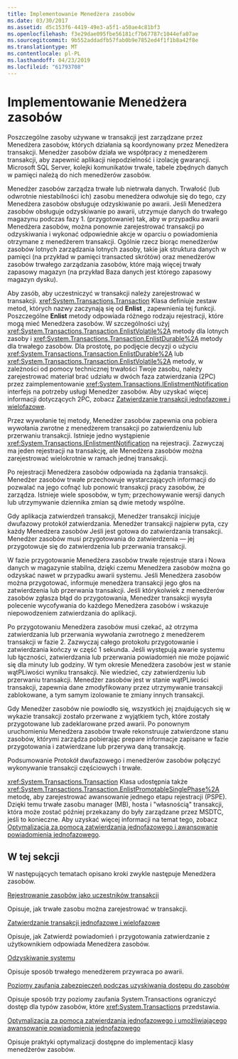 ```yaml
---
title: Implementowanie Menedżera zasobów
ms.date: 03/30/2017
ms.assetid: d5c153f6-4419-49e3-a5f1-a50ae4c81bf3
ms.openlocfilehash: f3e29dae095fbe56181cf7b67787c1044efa07ae
ms.sourcegitcommit: 9b552addadfb57fab0b9e7852ed4f1f1b8a42f8e
ms.translationtype: MT
ms.contentlocale: pl-PL
ms.lasthandoff: 04/23/2019
ms.locfileid: "61793708"
---
```

# <a name="implementing-a-resource-manager"></a>Implementowanie Menedżera zasobów
Poszczególne zasoby używane w transakcji jest zarządzane przez Menedżera zasobów, których działania są koordynowany przez Menedżera transakcji. Menedżer zasobów działa we współpracy z menedżerem transakcji, aby zapewnić aplikacji niepodzielność i izolację gwarancji. Microsoft SQL Server, kolejki komunikatów trwałe, tabele zbędnych danych w pamięci należą do nich menedżerów zasobów.  
  
 Menedżer zasobów zarządza trwałe lub nietrwała danych. Trwałość (lub odwrotnie niestabilności ich) zasobu menedżera odwołuje się do tego, czy Menedżera zasobów obsługuje odzyskiwanie po awarii. Jeśli Menedżera zasobów obsługuje odzyskiwanie po awarii, utrzymuje danych do trwałego magazynu podczas fazy 1. (przygotowanie) tak, aby w przypadku awarii Menedżera zasobów, można ponownie zarejestrować transakcji po odzyskiwania i wykonać odpowiednie akcje w oparciu o powiadomienia otrzymane z menedżerem transakcji. Ogólnie rzecz biorąc menedżerów zasobów lotnych zarządzania lotnych zasoby, takie jak struktura danych w pamięci (na przykład w pamięci transacted skrótów) oraz menedżerów zasobów trwałego zarządzania zasobów, które mają więcej trwały zapasowy magazyn (na przykład Baza danych jest którego zapasowy magazyn dysku).  
  
 Aby zasób, aby uczestniczyć w transakcji należy zarejestrować w transakcji. <xref:System.Transactions.Transaction> Klasa definiuje zestaw metod, których nazwy zaczynają się od **Enlist** , zapewnienia tej funkcji. Poszczególne **Enlist** metody odpowiada różnego rodzaju rejestracji, które mogą mieć Menedżera zasobów. W szczególności użyj <xref:System.Transactions.Transaction.EnlistVolatile%2A> metody dla lotnych zasoby i <xref:System.Transactions.Transaction.EnlistDurable%2A> metody dla trwałego zasobów. Dla prostotę, po podjęcie decyzji o użyciu <xref:System.Transactions.Transaction.EnlistDurable%2A> lub <xref:System.Transactions.Transaction.EnlistVolatile%2A> metody, w zależności od pomocy technicznej trwałości Twoje zasobu, należy zarejestrować materiał brać udziału w dwóch faza zatwierdzania (2PC) przez zaimplementowanie <xref:System.Transactions.IEnlistmentNotification> interfejs na potrzeby usługi Menedżer zasobów. Aby uzyskać więcej informacji dotyczących 2PC, zobacz [Zatwierdzanie transakcji jednofazowe i wielofazowe](../../../../docs/framework/data/transactions/committing-a-transaction-in-single-phase-and-multi-phase.md).  
  
 Przez wywołanie tej metody, Menedżer zasobów zapewnia ona pobiera wywołania zwrotne z menedżerem transakcji po zatwierdzeniu lub przerwaniu transakcji. Istnieje jedno wystąpienie <xref:System.Transactions.IEnlistmentNotification> na rejestracji. Zazwyczaj ma jeden rejestracji na transakcję, ale Menedżera zasobów można zarejestrować wielokrotnie w ramach jednej transakcji.  
  
 Po rejestracji Menedżera zasobów odpowiada na żądania transakcji. Menedżer zasobów trwałe przechowuje wystarczających informacji do pozwalać na jego cofnąć lub ponowić transakcji pracy zasobów, że zarządza. Istnieje wiele sposobów, w tym; przechowywanie wersji danych lub utrzymywanie dziennika zmian są dwie metody wspólne.  
  
 Gdy aplikacja zatwierdzeń transakcji, Menedżer transakcji inicjuje dwufazowy protokół zatwierdzania. Menedżer transakcji najpierw pyta, czy każdy Menedżera zasobów Jeśli jest gotowa do zatwierdzania transakcji. Menedżer zasobów musi przygotowania do zatwierdzenia — jej przygotowuje się do zatwierdzenia lub przerwania transakcji.  
  
 W fazie przygotowanie Menedżera zasobów trwałe rejestruje stara i Nowa danych w magazynie stabilna, dzięki czemu Menedżera zasobów można go odzyskać nawet w przypadku awarii systemu. Jeśli Menedżera zasobów można przygotować, informuje menedżera transakcji jego głos na zatwierdzenia lub przerwania transakcji. Jeśli którykolwiek z menedżerów zasobów zgłasza błąd do przygotowania, Menedżer transakcji wysyła polecenie wycofywania do każdego Menedżera zasobów i wskazuje niepowodzeniem zatwierdzania do aplikacji.  
  
 Po przygotowaniu Menedżera zasobów musi czekać, aż otrzyma zatwierdzania lub przerwania wywołania zwrotnego z menedżerem transakcji w fazie 2. Zazwyczaj całego protokołu przygotowanie i zatwierdzania kończy w część 1 sekunda. Jeśli występują awarie systemu lub łączności, zatwierdzania lub przerwania powiadomień nie może pojawić się dla minuty lub godziny. W tym okresie Menedżera zasobów jest w stanie wątPLiwości wyniku transakcji. Nie wiedzieć, czy zatwierdzeniu lub przerwaniu transakcji. Menedżer zasobów jest w stanie wątPLiwości transakcji, zapewnia dane zmodyfikowany przez utrzymywanie transakcji zablokowane, a tym samym izolowanie te zmiany innych transakcji.  
  
 Gdy Menedżer zasobów nie powiodło się, wszystkich jej znajdujących się w wykazie transakcji zostało przerwane z wyjątkiem tych, które zostały przygotowane lub zadeklarowane przed awarii. Po ponownym uruchomieniu Menedżera zasobów trwałe rekonstruuje zatwierdzone stanu zasobów, którymi zarządza pobierając prepare informacje zapisane w fazie przygotowania i zatwierdzane lub przerywa daną transakcję.  
  
 Podsumowanie Protokół dwufazowego i menedżerów zasobów połączyć wykonywanie transakcji częściowych i trwałe.  
  
 <xref:System.Transactions.Transaction> Klasa udostępnia także <xref:System.Transactions.Transaction.EnlistPromotableSinglePhase%2A> metodę, aby zarejestrować awansowanie jednego etapu rejestracji (PSPE). Dzięki temu trwałe zasobu manager (MB), hosta i "własnością" transakcji, która może zostać później przekazany do były zarządzane przez MSDTC, jeśli to konieczne. Aby uzyskać więcej informacji na temat tego, zobacz [Optymalizacja za pomocą zatwierdzania jednofazowego i awansowanie powiadomienia jednofazowego](../../../../docs/framework/data/transactions/optimization-spc-and-promotable-spn.md).  
  
## <a name="in-this-section"></a>W tej sekcji  
 W następujących tematach opisano kroki zwykle następuje Menedżera zasobów.  
  
 [Rejestrowanie zasobów jako uczestników transakcji](../../../../docs/framework/data/transactions/enlisting-resources-as-participants-in-a-transaction.md)  
  
 Opisuje, jak trwałe zasobu można zarejestrować w transakcji.  
  
 [Zatwierdzanie transakcji jednofazowe i wielofazowe](../../../../docs/framework/data/transactions/committing-a-transaction-in-single-phase-and-multi-phase.md)  
  
 Opisuje, jak Zatwierdź powiadomień i przygotowania zatwierdzanie z użytkownikiem odpowiada Menedżera zasobów.  
  
 [Odzyskiwanie systemu](../../../../docs/framework/data/transactions/performing-recovery.md)  
  
 Opisuje sposób trwałego menedżerem przywraca po awarii.  
  
 [Poziomy zaufania zabezpieczeń podczas uzyskiwania dostępu do zasobów](../../../../docs/framework/data/transactions/security-trust-levels-in-accessing-resources.md)  
  
 Opisuje sposób trzy poziomy zaufania System.Transactions ograniczyć dostęp dla typów zasobów, które <xref:System.Transactions> przedstawia.  
  
 [Optymalizacja za pomocą zatwierdzania jednofazowego i umożliwiającego awansowanie powiadomienia jednofazowego](../../../../docs/framework/data/transactions/optimization-spc-and-promotable-spn.md)  
  
 Opisuje praktyki optymalizacji dostępne do implementacji klasy menedżerów zasobów.
